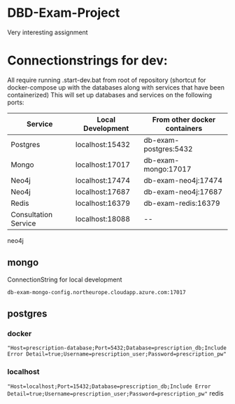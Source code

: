 # DBD-Exam-Project
Very interesting assignment



# Connectionstrings for dev:
All require running .start-dev.bat from root of repository (shortcut for docker-compose up with the databases along with services that have been containerized)
This will set up databases and services on the following ports:

| Service  | Local Development | From other docker containers |
|----------|-------------------|------------------------------|
| Postgres                | localhost:15432   | db-exam-postgres:5432        |
| Mongo                   | localhost:17017   | db-exam-mongo:17017          |
| Neo4j                   | localhost:17474   | db-exam-neo4j:17474          |
| Neo4j                   | localhost:17687   | db-exam-neo4j:17687          |
| Redis                   | localhost:16379   | db-exam-redis:16379          |
| Consultation Service    | localhost:18088   |              --              |

neo4j
## mongo
ConnectionString for local development

```db-exam-mongo-config.northeurope.cloudapp.azure.com:17017```
## postgres
### docker
```"Host=prescription-database;Port=5432;Database=prescription_db;Include Error Detail=true;Username=prescription_user;Password=prescription_pw"```
### localhost
```"Host=localhost;Port=15432;Database=prescription_db;Include Error Detail=true;Username=prescription_user;Password=prescription_pw"```
redis
